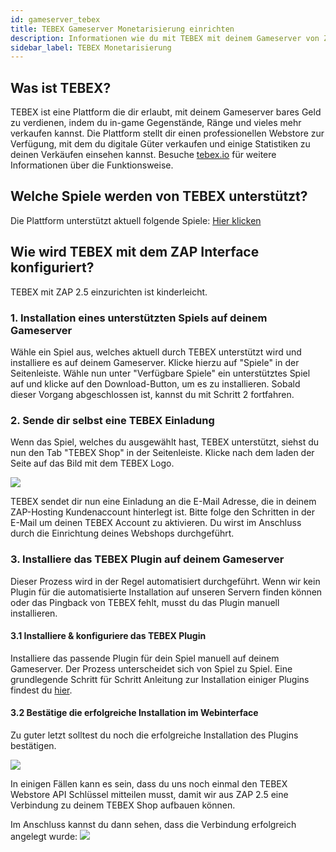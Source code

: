 ```yaml
---
id: gameserver_tebex
title: TEBEX Gameserver Monetarisierung einrichten
description: Informationen wie du mit TEBEX mit deinem Gameserver von ZAP-Hosting Geld verdienen kannst und wie du TEBEX auf deinem Server einrichtest - ZAP-Hosting.com Dokumentationen
sidebar_label: TEBEX Monetarisierung
---
```


## Was ist TEBEX?
TEBEX ist eine Plattform die dir erlaubt, mit deinem Gameserver bares Geld zu verdienen,
indem du in-game Gegenstände, Ränge und vieles mehr verkaufen kannst. Die Plattform 
stellt dir einen professionellen Webstore zur Verfügung, mit dem du digitale Güter verkaufen
und einige Statistiken zu deinen Verkäufen einsehen kannst. Besuche 
[tebex.io](https://affiliate.tebex.io/r/690a6731-fee1-4054-84e1-30c26729403a)
für weitere Informationen über die Funktionsweise.

## Welche Spiele werden von TEBEX unterstützt?
Die Plattform unterstützt aktuell folgende Spiele: [Hier klicken](https://www.tebex.io/games)

## Wie wird TEBEX mit dem ZAP Interface konfiguriert?
TEBEX mit ZAP 2.5 einzurichten ist kinderleicht.

### 1. Installation eines unterstützten Spiels auf deinem Gameserver
Wähle ein Spiel aus, welches aktuell durch TEBEX unterstützt wird und installiere es auf deinem
Gameserver. Klicke hierzu auf "Spiele" in der Seitenleiste. Wähle nun unter "Verfügbare Spiele"
ein unterstütztes Spiel auf und klicke auf den Download-Button, um es zu installieren. Sobald 
dieser Vorgang abgeschlossen ist, kannst du mit Schritt 2 fortfahren.

### 2. Sende dir selbst eine TEBEX Einladung
Wenn das Spiel, welches du ausgewählt hast, TEBEX unterstützt, siehst du nun den Tab "TEBEX Shop"
in der Seitenleiste. Klicke nach dem laden der Seite auf das Bild mit dem TEBEX Logo. 

![](https://user-images.githubusercontent.com/61839701/165710944-616d743c-94da-49c8-8e07-340a857a300c.png)

TEBEX sendet dir nun eine Einladung an die E-Mail Adresse, die in deinem ZAP-Hosting Kundenaccount hinterlegt
ist. Bitte folge den Schritten in der E-Mail um deinen TEBEX Account zu aktivieren. Du wirst im 
Anschluss durch die Einrichtung deines Webshops durchgeführt.

### 3. Installiere das TEBEX Plugin auf deinem Gameserver
Dieser Prozess wird in der Regel automatisiert durchgeführt. Wenn wir kein Plugin für 
die automatisierte Installation auf unseren Servern finden können oder das Pingback von 
TEBEX fehlt, musst du das Plugin manuell installieren.

#### 3.1 Installiere & konfiguriere das TEBEX Plugin
Installiere das passende Plugin für dein Spiel manuell auf deinem Gameserver. Der Prozess
unterscheidet sich von Spiel zu Spiel. Eine grundlegende Schritt für Schritt Anleitung zur 
Installation einiger Plugins findest du [hier](https://docs.tebex.io/store/integrating-with-your-game-server-or-website/minecraft-java-edition).

#### 3.2 Bestätige die erfolgreiche Installation im Webinterface
Zu guter letzt solltest du noch die erfolgreiche Installation des Plugins bestätigen. 

![](https://user-images.githubusercontent.com/61839701/165711089-dc26184c-74b3-4207-bfe8-6d75208b0091.png)

In einigen Fällen kann es sein, dass du uns noch einmal den TEBEX Webstore API Schlüssel 
mitteilen musst, damit wir aus ZAP 2.5 eine Verbindung zu deinem TEBEX Shop aufbauen können.

Im Anschluss kannst du dann sehen, dass die Verbindung erfolgreich angelegt wurde:
![](https://user-images.githubusercontent.com/61839701/165711219-bcc42cfb-45da-4575-a98d-66b8ab76430b.png)
